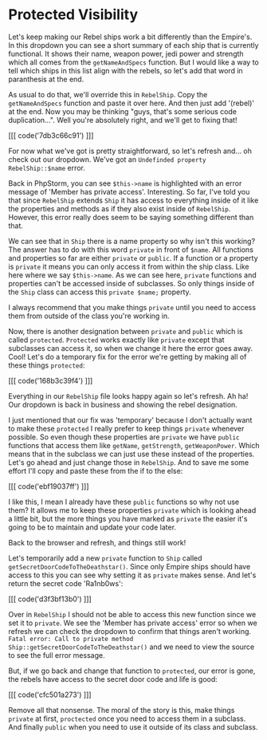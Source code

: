 # Protected Visibility

Let's keep making our Rebel ships work a bit differently than the Empire's.
In this dropdown you can see a short summary of each ship that is currently
functional. It shows their name, weapon power, jedi power and strength which
all comes from the `getNameAndSpecs` function. But I would like a way to tell 
which ships in this list align with the rebels, so let's add that word in 
paranthesis at the end. 

As usual to do that, we'll override this in `RebelShip`. Copy the `getNameAndSpecs`
function and paste it over here. And then just add '(rebel)' at the end. Now
you may be thinking "guys, that's some serious code duplication...". Well you're
absolutely right, and we'll get to fixing that!

[[[ code('7db3c66c91') ]]]

For now what we've got is pretty straightforward, so let's refresh and... oh
check out our dropdown. We've got an `Undefinded property RebelShip::$name` error.

Back in PhpStorm, you can see `$this->name` is highlighted with an error message of
'Member has private access'. Interesting. So far, I've told you that since `RebelShip`
extends `Ship` it has access to everything inside of it like the properties and methods
as if they also exist inside of `RebelShip`. However, this error really does seem to be
saying something different than that. 

We can see that in `Ship` there is a name property so why isn't this working? The answer
has to do with this word `private` in front of `$name`. All functions and properties so
far are either `private` or `public`. If a function or a property is `private` it means
you can only access it from within the ship class. Like here where we say `$this->name`.
As we can see here, `private` functions and properties can't be accessed inside of subclasses. 
So only things inside of the `Ship` class can access this `private $name;` property.  

I always recommend that you make things `private` until you need to access them from outside
of the class you're working in. 

Now, there is another designation between `private` and `public` which is called `protected`. 
`Protected` works exactly like `private` except that subclasses can access it, so when we change
it here the error goes away. Cool! Let's do a temporary fix for the error we're getting by making
all of these things `protected`:

[[[ code('168b3c39f4') ]]]

Everything in our `RebelShip` file looks happy again so let's refresh.
Ah ha! Our dropdown is back in business and showing the rebel designation. 

I just mentioned that our fix was 'temporary' because I don't actually want to make these `protected`
I really prefer to keep things `private` whenever possible. So even though these properties are
`private` we have `public` functions that access them like `getName`, `getStrength`, `getWeaponPower`.
Which means that in the subclass we can just use these instead of the properties. Let's go ahead
and just change those in `RebelShip`. And to save me some effort I'll copy and paste these from
the if to the else:

[[[ code('ebf19037ff') ]]]

I like this, I mean I already have these `public` functions so why not use them? It allows me to 
keep these properties `private` which is looking ahead a little bit, but the more things you
have marked as `private` the easier it's going to be to maintain and update your code later.

Back to the browser and refresh, and things still work! 

Let's temporarily add a new `private` function to `Ship` called `getSecretDoorCodeToTheDeathstar()`.
Since only Empire ships should have access to this you can see why setting it as `private` makes sense.
And let's return the secret code 'Ra1nb0ws':

[[[ code('d3f3bf13b0') ]]]

Over in `RebelShip` I should not be able to access this new function since we set it to `private`. 
We see the 'Member has private access' error so when we refresh we can check the dropdown to confirm
that things aren't working. `Fatal error: Call to private method Ship::getSecretDoorCodeToTheDeathstar()`
and we need to view the source to see the full error message. 

But, if we go back and change that function to `protected`, our error is gone, the rebels have access
to the secret door code and life is good:

[[[ code('cfc501a273') ]]]

Remove all that nonsense. The moral of the story is this, make things `private` at first, `proctected` 
once you need to access them in a subclass. And finally `public` when you need to use it outside of its class
and subclass. 
